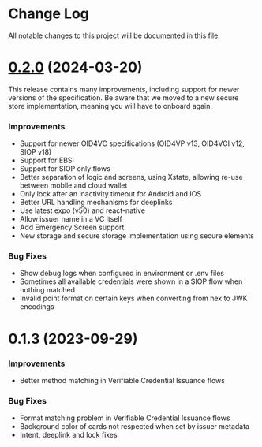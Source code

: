 # Change Log

All notable changes to this project will be documented in this file.

# [0.2.0](https://github.com/Sphereon-Opensource/SSI-SDK/compare/v0.19.0...v0.21.0) (2024-03-20)

This release contains many improvements, including support for newer versions of the specification.
Be aware that we moved to a new secure store implementation, meaning you will have to onboard again.

### Improvements

- Support for newer OID4VC specifications (OID4VP v13, OID4VCI v12, SIOP v18)
- Support for EBSI
- Support for SIOP only flows
- Better separation of logic and screens, using Xstate, allowing re-use between mobile and cloud wallet
- Only lock after an inactivity timeout for Android and IOS
- Better URL handling mechanisms for deeplinks
- Use latest expo (v50) and react-native
- Allow issuer name in a VC itself
- Add Emergency Screen support
- New storage and secure storage implementation using secure elements

### Bug Fixes

- Show debug logs when configured in environment or .env files
- Sometimes all available credentials were shown in a SIOP flow when nothing matched
- Invalid point format on certain keys when converting from hex to JWK encodings

# 0.1.3 (2023-09-29)

### Improvements

- Better method matching in Verifiable Credential Issuance flows

### Bug Fixes

- Format matching problem in Verifiable Credential Issuance flows
- Background color of cards not respected when set by issuer metadata
- Intent, deeplink and lock fixes
